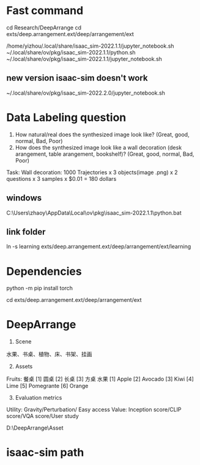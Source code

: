 # Fast command

cd Research/DeepArrange
cd exts/deep.arrangement.ext/deep/arrangement/ext

/home/yizhou/.local/share/isaac_sim-2022.1.1/jupyter_notebook.sh
~/.local/share/ov/pkg/isaac_sim-2022.1.1/python.sh 
~/.local/share/ov/pkg/isaac_sim-2022.1.1/jupyter_notebook.sh

## new version isaac-sim doesn't work
~/.local/share/ov/pkg/isaac_sim-2022.2.0/jupyter_notebook.sh


# Data Labeling question
1. How natural/real does the synthesized image look like?
(Great, good, normal, Bad, Poor)
1. How does the synthesized image look like a wall decoration (desk arangement, table arangement, bookshelf)?
(Great, good, normal, Bad, Poor)

Task:
Wall decoration:
1000 Trajectories x 3 objects(image .png) x 2 questions x 3 samples x $0.01 = 180 dollars



## windows
C:\Users\zhaoy\AppData\Local\ov\pkg\isaac_sim-2022.1.1\python.bat


## link folder
ln -s learning exts/deep.arrangement.ext/deep/arrangement/ext/learning

# Dependencies

python -m pip install torch

cd exts/deep.arrangement.ext/deep/arrangement/ext



# DeepArrange

1. Scene

水果、书桌、植物、床、书架、挂画

2. Assets

Fruits:
    餐桌
        [1] 圆桌 [2] 长桌 [3] 方桌
    水果
        [1] Apple [2] Avocado [3] Kiwi [4] Lime [5] Pomegrante [6] Orange


3. Evaluation metrics

Utility: Gravity/Perturbation/ Easy access
Value: Inception score/CLIP score/VQA score/User study


D:\DeepArrange\Asset


# isaac-sim path